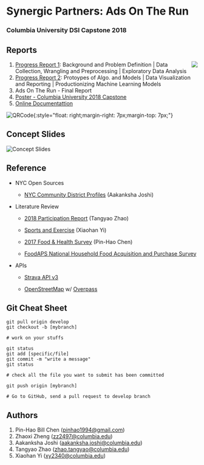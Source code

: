 # Synergic Partners: Ads On The Run
### Columbia University DSI Capstone 2018 

## Reports

<img align="right" src="https://github.com/pinhao1994/ads-on-the-run/blob/master/QRcode.png">

1. [Progress Report 1](https://docs.google.com/document/d/1tcxzrGXDol1ji_8g2Mk8OTiS-tELHCMASouV0xYrzEk/edit?usp=sharing): Background and Problem Definition | Data Collection, Wrangling and Preprocessing | Exploratory Data Analysis
2. [Progress Report 2](https://docs.google.com/document/d/1zhau8EWIRP5Ltfcd3sMd7r9XNK6NNR63p73U1fE_TGA/edit?usp=sharing): Protoypes of Algo. and Models | Data Visualization and Reporting | Productionizing Machine Learning Models
3. Ads On The Run - Final Report
4. [Poster - Columbia University 2018 Capstone](https://docs.google.com/presentation/d/1Y_oSLect0zs52aNMhCcOtqaeEs_hrCcV2xGy5HGkrts/edit?usp=sharing)
5. [Online Documentattion](https://pinhao1994.github.io/AdsOnTheRun)



![QRCode](https://github.com/pinhao1994/ads-on-the-run/blob/master/QRcode.png){:style="float: right;margin-right: 7px;margin-top: 7px;"}

## Concept Slides

![Concept Slides](https://github.com/pinhao1994/ads-on-the-run/blob/master/Concept%20Slides.png)


## Reference

* NYC Open Sources

  * [NYC Community District Profiles](https://communityprofiles.planning.nyc.gov/manhattan/9) (Aakanksha Joshi)

* Literature Review

  * [2018 Participation Report](http://www.physicalactivitycouncil.com/pdfs/current.pdf) (Tangyao Zhao)

  * [Sports and Exercise](https://www.bls.gov/spotlight/2017/sports-and-exercise/pdf/sports-and-exercise.pdf) (Xiaohan Yi)

  * [2017 Food & Health Survey](https://www.foodinsight.org/sites/default/files/2017%20Food%20and%20Health%20Survey%20-%20Final%20Report.pdf) (Pin-Hao Chen)

  * [FoodAPS National Household Food Acquisition and Purchase Survey](https://www.ers.usda.gov/data-products/foodaps-national-household-food-acquisition-and-purchase-survey/)

* APIs

  * [Strava API v3](https://developers.strava.com/docs/reference/)
  
  * [OpenStreetMap](https://www.openstreetmap.org/) w/ [Overpass](https://janakiev.com/blog/openstreetmap-with-python-and-overpass-api/)
  
## Git Cheat Sheet

```commandline
git pull origin develop
git checkout -b [mybranch]

# work on your stuffs

git status
git add [specific/file] 
git commit -m "write a message"
git status

# check all the file you want to submit has been committed

git push origin [mybranch]

# Go to GitHub, send a pull request to develop branch
``` 

## Authors
1. Pin-Hao Bill Chen (<pinhao1994@gmail.com>)
2. Zhaoxi Zheng (<zz2497@columbia.edu>)
3. Aakanksha Joshi (<aakanksha.joshi@columbia.edu>)
4. Tangyao Zhao (<zhao.tangyao@columbia.edu>)
5. Xiaohan Yi (<xy2340@columbia.edu>)
